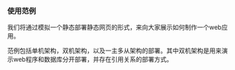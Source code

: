 ### 使用范例

我们将通过模拟一个静态部署静态网页的形式，来向大家展示如何制作一个web应用。

范例包括单机架构，双机架构，以及一主多从架构的部署。其中双机架构是用来演示web程序和数据库分开部署，并存在引用关系的部署方式。